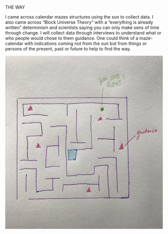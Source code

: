 THE WAY

I came across calendar mazes structures using the sun to collect data. I also came across “Block Universe Theory” with a “everything is already written” determinism and scientists saying you can only make sens of time through change. I will collect data through interviews to understand what or who people would chose to them guidance. One could think of a maze-calendar with indications coming not from the sun but from things or persons of the present, past or future to help to find the way.

![Something](images/maze.jpg)